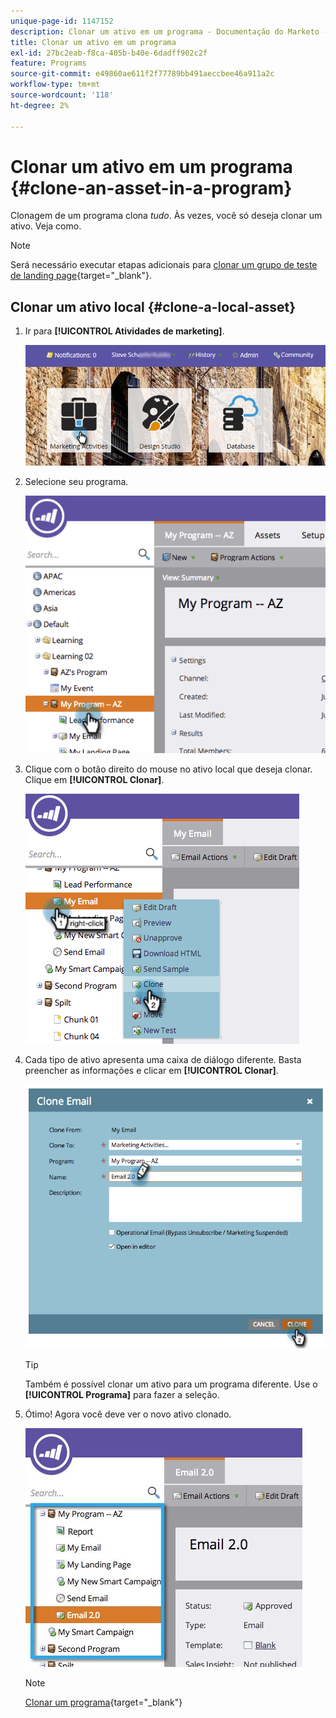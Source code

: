 ```yaml
---
unique-page-id: 1147152
description: Clonar um ativo em um programa - Documentação do Marketo - Documentação do produto
title: Clonar um ativo em um programa
exl-id: 27bc2eab-f8ca-405b-b40e-6dadff902c2f
feature: Programs
source-git-commit: e49860ae611f2f77789bb491aeccbee46a911a2c
workflow-type: tm+mt
source-wordcount: '118'
ht-degree: 2%

---
```


# Clonar um ativo em um programa {#clone-an-asset-in-a-program}

Clonagem de um programa clona _tudo_. Às vezes, você só deseja clonar um ativo. Veja como.

>[!NOTE]
>
>Será necessário executar etapas adicionais para [clonar um grupo de teste de landing page](/help/marketo/product-docs/demand-generation/landing-pages/landing-page-actions/cloning-a-landing-page-test-group.md){target="_blank"}.

## Clonar um ativo local {#clone-a-local-asset}

1. Ir para **[!UICONTROL Atividades de marketing]**.

   ![](assets/login-marketing-activities.png)

1. Selecione seu programa.

   ![](assets/image2014-9-23-15-3a56-3a12.png)

1. Clique com o botão direito do mouse no ativo local que deseja clonar. Clique em **[!UICONTROL Clonar]**.

   ![](assets/image2014-9-23-15-3a56-3a25.png)

1. Cada tipo de ativo apresenta uma caixa de diálogo diferente. Basta preencher as informações e clicar em **[!UICONTROL Clonar]**.

   ![](assets/image2014-9-23-15-3a56-3a34.png)

   >[!TIP]
   >
   >Também é possível clonar um ativo para um programa diferente. Use o **[!UICONTROL Programa]** para fazer a seleção.

1. Ótimo! Agora você deve ver o novo ativo clonado.

   ![](assets/report.jpg)

   >[!NOTE]
   >
   >[Clonar um programa](/help/marketo/product-docs/core-marketo-concepts/programs/working-with-programs/clone-a-program.md){target="_blank"}
